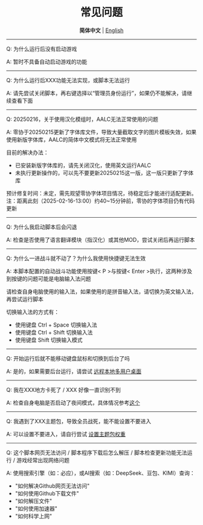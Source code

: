 <div align="center">

# 常见问题

**简体中文** | [English](/assets/doc/en/FAQ_EN.md)

</div>

---

Q: 为什么运行后没有启动游戏

A: 暂时不具备自动启动游戏的功能

---

Q: 为什么运行后XXX功能无法实现，或脚本无法运行

A: 请先尝试关闭脚本，再右键选择以“管理员身份运行”，如果仍不能解决，请继续查看下面

---

Q: 20250216，关于使用汉化模组时，AALC无法正常使用的问题

A: 零协于20250215更新了字体库文件，导致大量截取文字的图片模板失效，如果使用新版字体库，AALC的简体中文模式将无法正常使用

目前的解决办法：

- 已安装新版字体库的，请先关闭汉化，使用英文运行AALC
- 未执行更新操作的，可以先不要更新20250215这一版，这一版只更新了字体库

预计修复时间：未定，需先观望零协字体项目情况，待稳定后才能进行适配更新。
注：距离此刻（2025-02-16-13:00）约40~15分钟前，零协的字体项目仍有代码更新

---

Q: 为什么我启动脚本后会闪退

A: 检查是否使用了语言翻译模块（指汉化）或其他MOD，尝试关闭后再运行脚本

---

Q: 为什么一进战斗就不动了？为什么我使用快捷键无法生效

A: 本脚本配置的自动战斗功能使用按键< P >与按键< Enter >执行，这两种涉及到按键的问题可能是电脑输入法问题

请检查自身电脑使用的输入法，如果使用的是拼音输入法，请切换为英文输入法，再尝试运行脚本
</br>

切换输入法的方式有：
- 使用键盘 Ctrl + Space 切换输入法
- 使用键盘 Ctrl + Shift 切换输入法
- 使用键盘 Shift 切换输入模式

---

Q: 开始运行后就不能移动键盘鼠标和切换到后台了吗

A: 是的，如果需要后台运行，请尝试 [远程本地多用户桌面](/README.md#后台运行)

---

Q: 我在XXX地方卡死了 / XXX 好像一直识别不到

A: 检查自身电脑是否启动了夜间模式，具体情况参考[这个](https://github.com/KIYI671/AhabAssistantLimbusCompany/issues/70)

---

Q: 我遇到了XXX主题包，导致全员战死，能不能设置不要进入

A: 可以设置不要进入，请自行尝试 [设置主题包权重](/README.md#主题包权重设置)

---

Q: 这个脚本网页无法访问 / 脚本程序下载后怎么解压 / 脚本检查更新功能无法运行 / 游戏经常出现网络问题

A: 使用搜索引擎（如：必应），或AI搜索（如：DeepSeek、豆包、KIMI）查询：
- "如何解决Github网页无法访问" 
- "如何使用Github下载文件" 
- "如何解压文件" 
- "如何使用加速器" 
- "如何科学上网"  

